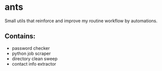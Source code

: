# ants

Small utils that reinforce and improve my routine workflow by automations.

## Contains:
* password checker
* python job scraper
* directory clean sweep
* contact info extractor
